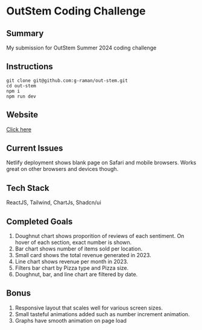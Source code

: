 # OutStem Coding Challenge

## Summary

My submission for OutStem Summer 2024 coding challenge

## Instructions

```
git clone git@github.com:g-raman/out-stem.git
cd out-stem
npm i
npm run dev
```

## Website

<a href="https://stellar-druid-ce276f.netlify.app/" target="_blank">Click here</a>

## Current Issues

Netlify deployment shows blank page on Safari and mobile browsers.
Works great on other browsers and devices though.

## Tech Stack

ReactJS, Tailwind, ChartJs, Shadcn/ui

## Completed Goals

1. Doughnut chart shows proporition of reviews of each sentiment. On hover of each section, exact number is shown.
2. Bar chart shows number of items sold per location.
3. Small card shows the total revenue generated in 2023.
4. Line chart shows revenue per month in 2023.
5. Filters bar chart by Pizza type and Pizza size.
6. Doughnut, bar, and line chart are filtered by date.

## Bonus

1. Responsive layout that scales well for various screen sizes.
2. Small tasteful animations added such as number increment animation.
3. Graphs have smooth animation on page load

